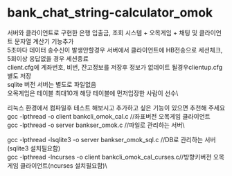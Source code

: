 # bank_chat_string-calculator_omok
서버와 클라이언트로 구현한 은행 입출금, 조회 시스템 + 오목게임 + 채팅 및 클라이언트 문자열 계산기 기능추가\
5초마다 데이터 송수신이 발생안할경우 서버에서 클라이언트에 HB전송으로 세션체크, 5회이상 응답없을 경우 세션종료\
client.cfg에 계좌번호, 비번, 잔고정보를 저장후 정보가 없데이트 될경우clientup.cfg별도 저장\
sqlite 버전 서버는 별도로 파일없음\
오목게임은 테이블 최대10개 해당 테이블에 먼저입장한 사람이 선수\
 
리눅스 환경에서 컴파일후 테스트 해보시고 추가하고 싶은 기능이 있으면 추천해 주세요\
gcc -lpthread -o client bankcli_omok_cal.c //좌표버전 오목게임 클라이언트 \
gcc -lpthread -o server bankser_omok.c //파일로 관리하는 서버\

gcc -lpthread -lsqlite3 -o server bankser_omok_sql.c //DB로 관리하는 서버 (sqlite3 설치필요함)\
gcc -lpthread -lncurses -o client bankcli_omok_cal_curses.c//방향키버전 오목게임 클라이언트(ncurses 설치필요함)\
